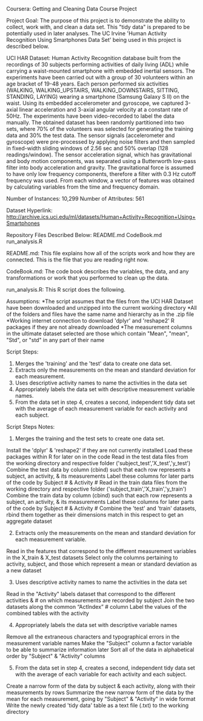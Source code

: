 Coursera: Getting and Cleaning Data Course Project

Project Goal:
The purpose of this project is to demonstrate the ability to collect, work with, and clean a data set. 
This "tidy data" is prepared to be potentially used in later analyses. 
The UC Irvine 'Human Activity Recognition Using Smartphones Data Set' being used in this project is described below.

UCI HAR Dataset:
Human Activity Recognition database built from the recordings of 30 subjects performing activities of daily living (ADL) while carrying a waist-mounted smartphone with embedded inertial sensors.
The experiments have been carried out with a group of 30 volunteers within an age bracket of 19-48 years. Each person performed six activities (WALKING, WALKING_UPSTAIRS, WALKING_DOWNSTAIRS, SITTING, STANDING, LAYING) wearing a smartphone (Samsung Galaxy S II) on the waist. Using its embedded accelerometer and gyroscope, we captured 3-axial linear acceleration and 3-axial angular velocity at a constant rate of 50Hz. The experiments have been video-recorded to label the data manually. The obtained dataset has been randomly partitioned into two sets, where 70% of the volunteers was selected for generating the training data and 30% the test data.
The sensor signals (accelerometer and gyroscope) were pre-processed by applying noise filters and then sampled in fixed-width sliding windows of 2.56 sec and 50% overlap (128 readings/window). The sensor acceleration signal, which has gravitational and body motion components, was separated using a Butterworth low-pass filter into body acceleration and gravity. The gravitational force is assumed to have only low frequency components, therefore a filter with 0.3 Hz cutoff frequency was used. From each window, a vector of features was obtained by calculating variables from the time and frequency domain.

Number of Instances: 10,299
Number of Attributes: 561

Dataset Hyperlink:
http://archive.ics.uci.edu/ml/datasets/Human+Activity+Recognition+Using+Smartphones


Repository Files Described Below:
README.md
CodeBook.md
run_analysis.R

README.md:
This file explains how all of the scripts work and how they are connected.
This is the file that you are reading right now.

CodeBook.md:
The code book describes the variables, the data, and any transformations or work that you performed to clean up the data.

run_analysis.R:
This R script does the following. 

Assumptions:
*The script assumes that the files from the UCI HAR Dataset have been downloaded and unzipped into the current working directory
*All of the folders and files have the same name and hierarchy as in the .zip file
*Working internet connection to download 'dplyr' and 'reshape2' R packages if they are not already downloaded
*The measurement columns in the ultimate dataset selected are those which contain "Mean", "mean", "Std", or "std" in any part of their name

Script Steps:
1) Merges the 'training' and the 'test' data to create one data set.
2) Extracts only the measurements on the mean and standard deviation for each measurement. 
3) Uses descriptive activity names to name the activities in the data set
4) Appropriately labels the data set with descriptive measurement variable names. 
5) From the data set in step 4, creates a second, independent tidy data set with the average of each measurement variable for each activity and each subject.

Script Steps Notes:

1) Merges the training and the test sets to create one data set.

Install the 'dplyr' & 'reshape2' if they are not currently installed
Load these packages within R for later on in the code
Read in the test data files from the working directory and respective folder ('subject_test','X_test','y_test')
Combine the test data by column (cbind) such that each row represents a subject, an activity, & its measurements
Label these columns for later parts of the code by Subject # & Activity #
Read in the train data files from the working directory and respective folder ('subject_train','X_train','y_train')
Combine the train data by column (cbind) such that each row represents a subject, an activity, & its measurements
Label these columns for later parts of the code by Subject # & Activity #
Combine the 'test' and 'train' datasets, rbind them together as their dimensions match in this respect to get an aggregate dataset

2) Extracts only the measurements on the mean and standard deviation for each measurement variable. 

Read in the features that correspond to the different measurement variables in the X_train & X_test datasets
Select only the columns pertaining to activity, subject, and those which represent a mean or standard deviation as a new dataset

3) Uses descriptive activity names to name the activities in the data set

Read in the "Activity" labels dataset that correspond to the different activities & # on which measurements are recorded by subject
Join the two datasets along the common “ActIndex” # column
Label the values of the combined tables with the activity

4) Appropriately labels the data set with descriptive variable names

Remove all the extraneous characters and typographical errors in the measurement variable names
Make the "Subject" column a factor variable to be able to summarize information later
Sort all of the data in alphabetical order by "Subject" & "Activity" columns

5) From the data set in step 4, creates a second, independent tidy data set with the average of each variable for each activity and each subject.

Create a narrow form of the data by subject & each activity, along with their measurements by rows
Summarize the new narrow form of the data by the mean for each measurement, going by "Subject" & "Activity" in wide format
Write the newly created 'tidy data' table as a text file (.txt) to the working directory
